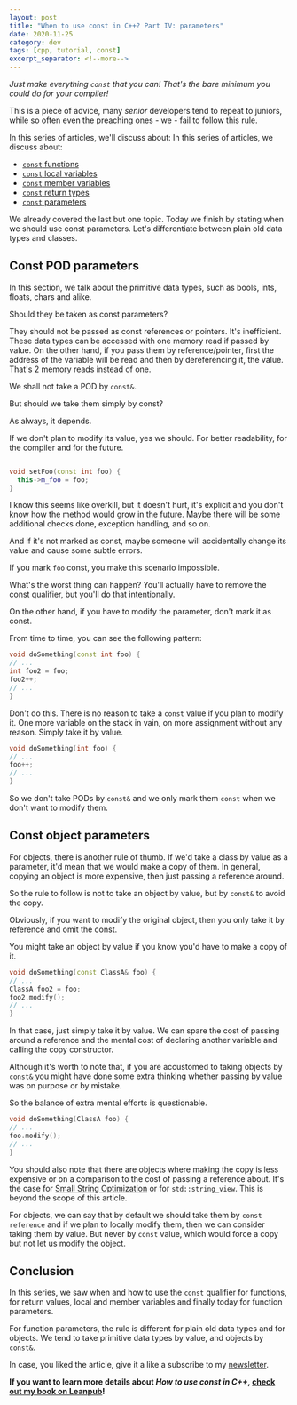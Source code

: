 ```yaml
---
layout: post
title: "When to use const in C++? Part IV: parameters"
date: 2020-11-25
category: dev
tags: [cpp, tutorial, const]
excerpt_separator: <!--more-->
---
```

_Just make everything `const` that you can! That's the bare minimum you could do for your compiler!_

This is a piece of advice, many _senior_ developers tend to repeat to juniors, while so often even the preaching ones - we - fail to follow this rule.
<!--more-->

In this series of articles, we'll discuss about:
In this series of articles, we discuss about:
- [`const` functions](https://www.sandordargo.com/blog/2020/11/04/when-use-const-1-functions-local-variables)
- [`const` local variables](https://www.sandordargo.com/blog/2020/11/04/when-use-const-1-functions-local-variables)
- [`const` member variables](https://www.sandordargo.com/blog/2020/11/11/when-use-const-2-member-variables)
- [`const` return types](https://www.sandordargo.com/blog/2020/11/18/when-use-const-3-return-types)
- [`const` parameters](https://www.sandordargo.com/blog/2020/11/25/when-use-const-4-parameters)

We already covered the last but one topic. Today we finish by stating when we should use const parameters. Let's differentiate between plain old data types and classes.

## Const POD parameters

In this section, we talk about the primitive data types, such as bools, ints, floats, chars and alike.

Should they be taken as const parameters?

They should not be passed as const references or pointers. It's inefficient. These data types can be accessed with one memory read if passed by value. On the other hand, if you pass them by reference/pointer, first the address of the variable will be read and then by dereferencing it, the value. That's 2 memory reads instead of one.

We shall not take a POD by `const&`.

But should we take them simply by const?

As always, it depends.

If we don't plan to modify its value, yes we should. For better readability, for the compiler and for the future.

```cpp

void setFoo(const int foo) {
  this->m_foo = foo;
}
```

I know this seems like overkill, but it doesn't hurt, it's explicit and you don't know how the method would grow in the future. Maybe there will be some additional checks done, exception handling, and so on.

And if it's not marked as const, maybe someone will accidentally change its value and cause some subtle errors.

If you mark `foo` const, you make this scenario impossible.

What's the worst thing can happen? You'll actually have to remove the const qualifier, but you'll do that intentionally.

On the other hand, if you have to modify the parameter, don't mark it as const.

From time to time, you can see the following pattern:

```cpp
void doSomething(const int foo) {
// ...
int foo2 = foo;
foo2++;
// ...
}
```

Don't do this. There is no reason to take a `const` value if you plan to modify it. One more variable on the stack in vain, on more assignment without any reason. Simply take it by value.

```cpp
void doSomething(int foo) {
// ...
foo++;
// ...
}
```

So we don't take PODs by `const&` and we only mark them `const` when we don't want to modify them.

## Const object parameters

For objects, there is another rule of thumb. If we'd take a class by value as a parameter, it'd mean that we would make a copy of them. In general, copying an object is more expensive, then just passing a reference around.

So the rule to follow is not to take an object by value, but by `const&` to avoid the copy.

Obviously, if you want to modify the original object, then you only take it by reference and omit the const.

You might take an object by value if you know you'd have to make a copy of it.

```cpp
void doSomething(const ClassA& foo) {
// ...
ClassA foo2 = foo;
foo2.modify();
// ...
}
```

In that case, just simply take it by value. We can spare the cost of passing around a reference and the mental cost of declaring another variable and calling the copy constructor.

Although it's worth to note that, if you are accustomed to taking objects by `const&` you might have done some extra thinking whether passing by value was on purpose or by mistake.

So the balance of extra mental efforts is questionable.

```cpp
void doSomething(ClassA foo) {
// ...
foo.modify();
// ...
}
```

You should also note that there are objects where making the copy is less expensive or on a comparison to the cost of passing a reference about. It's the case for [Small String Optimization]() or for `std::string_view`. This is beyond the scope of this article.

For objects, we can say that by default we should take them by `const reference` and if we plan to locally modify them, then we can consider taking them by value. But never by `const` value, which would force a copy but not let us modify the object.

## Conclusion

In this series, we saw when and how to use the `const` qualifier for functions, for return values, local and member variables and finally today for function parameters.

For function parameters, the rule is different for plain old data types and for objects. We tend to take primitive data types by value, and objects by `const&`.

In case, you liked the article, give it a like a subscribe to my [newsletter](eepurl.com/gvcv1j).

**If you want to learn more details about _How to use const in C++_, [check out my book on Leanpub](https://leanpub.com/cppconst)!**